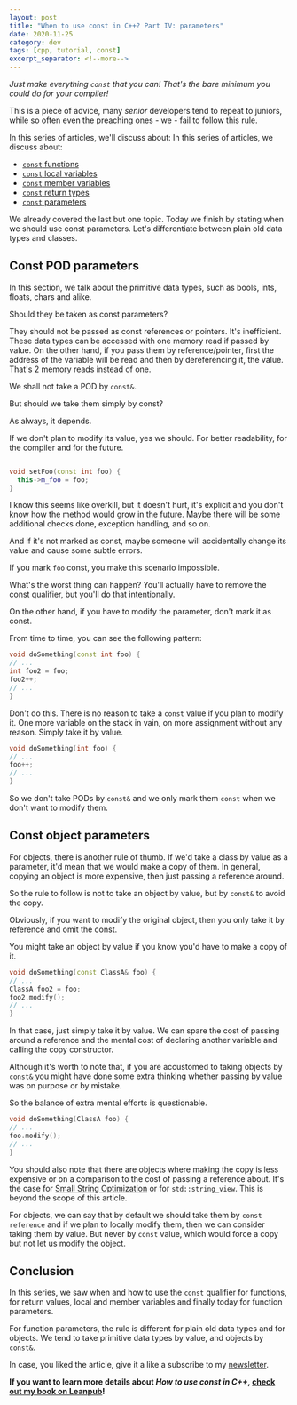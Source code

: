 ```yaml
---
layout: post
title: "When to use const in C++? Part IV: parameters"
date: 2020-11-25
category: dev
tags: [cpp, tutorial, const]
excerpt_separator: <!--more-->
---
```

_Just make everything `const` that you can! That's the bare minimum you could do for your compiler!_

This is a piece of advice, many _senior_ developers tend to repeat to juniors, while so often even the preaching ones - we - fail to follow this rule.
<!--more-->

In this series of articles, we'll discuss about:
In this series of articles, we discuss about:
- [`const` functions](https://www.sandordargo.com/blog/2020/11/04/when-use-const-1-functions-local-variables)
- [`const` local variables](https://www.sandordargo.com/blog/2020/11/04/when-use-const-1-functions-local-variables)
- [`const` member variables](https://www.sandordargo.com/blog/2020/11/11/when-use-const-2-member-variables)
- [`const` return types](https://www.sandordargo.com/blog/2020/11/18/when-use-const-3-return-types)
- [`const` parameters](https://www.sandordargo.com/blog/2020/11/25/when-use-const-4-parameters)

We already covered the last but one topic. Today we finish by stating when we should use const parameters. Let's differentiate between plain old data types and classes.

## Const POD parameters

In this section, we talk about the primitive data types, such as bools, ints, floats, chars and alike.

Should they be taken as const parameters?

They should not be passed as const references or pointers. It's inefficient. These data types can be accessed with one memory read if passed by value. On the other hand, if you pass them by reference/pointer, first the address of the variable will be read and then by dereferencing it, the value. That's 2 memory reads instead of one.

We shall not take a POD by `const&`.

But should we take them simply by const?

As always, it depends.

If we don't plan to modify its value, yes we should. For better readability, for the compiler and for the future.

```cpp

void setFoo(const int foo) {
  this->m_foo = foo;
}
```

I know this seems like overkill, but it doesn't hurt, it's explicit and you don't know how the method would grow in the future. Maybe there will be some additional checks done, exception handling, and so on.

And if it's not marked as const, maybe someone will accidentally change its value and cause some subtle errors.

If you mark `foo` const, you make this scenario impossible.

What's the worst thing can happen? You'll actually have to remove the const qualifier, but you'll do that intentionally.

On the other hand, if you have to modify the parameter, don't mark it as const.

From time to time, you can see the following pattern:

```cpp
void doSomething(const int foo) {
// ...
int foo2 = foo;
foo2++;
// ...
}
```

Don't do this. There is no reason to take a `const` value if you plan to modify it. One more variable on the stack in vain, on more assignment without any reason. Simply take it by value.

```cpp
void doSomething(int foo) {
// ...
foo++;
// ...
}
```

So we don't take PODs by `const&` and we only mark them `const` when we don't want to modify them.

## Const object parameters

For objects, there is another rule of thumb. If we'd take a class by value as a parameter, it'd mean that we would make a copy of them. In general, copying an object is more expensive, then just passing a reference around.

So the rule to follow is not to take an object by value, but by `const&` to avoid the copy.

Obviously, if you want to modify the original object, then you only take it by reference and omit the const.

You might take an object by value if you know you'd have to make a copy of it.

```cpp
void doSomething(const ClassA& foo) {
// ...
ClassA foo2 = foo;
foo2.modify();
// ...
}
```

In that case, just simply take it by value. We can spare the cost of passing around a reference and the mental cost of declaring another variable and calling the copy constructor.

Although it's worth to note that, if you are accustomed to taking objects by `const&` you might have done some extra thinking whether passing by value was on purpose or by mistake.

So the balance of extra mental efforts is questionable.

```cpp
void doSomething(ClassA foo) {
// ...
foo.modify();
// ...
}
```

You should also note that there are objects where making the copy is less expensive or on a comparison to the cost of passing a reference about. It's the case for [Small String Optimization]() or for `std::string_view`. This is beyond the scope of this article.

For objects, we can say that by default we should take them by `const reference` and if we plan to locally modify them, then we can consider taking them by value. But never by `const` value, which would force a copy but not let us modify the object.

## Conclusion

In this series, we saw when and how to use the `const` qualifier for functions, for return values, local and member variables and finally today for function parameters.

For function parameters, the rule is different for plain old data types and for objects. We tend to take primitive data types by value, and objects by `const&`.

In case, you liked the article, give it a like a subscribe to my [newsletter](eepurl.com/gvcv1j).

**If you want to learn more details about _How to use const in C++_, [check out my book on Leanpub](https://leanpub.com/cppconst)!**